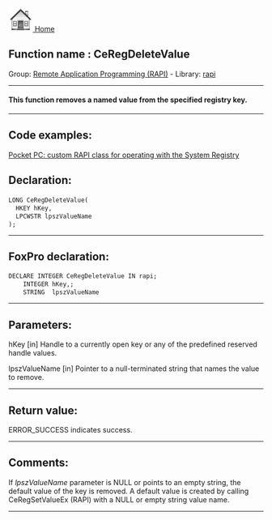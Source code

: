 [<img src="../../images/home.png"> Home ](https://github.com/VFPX/Win32API)  

## Function name : CeRegDeleteValue
Group: [Remote Application Programming (RAPI)](../../functions_group.md#Remote_Application_Programming_(RAPI))  -  Library: [rapi](../../Libraries.md#rapi)  
***  


#### This function removes a named value from the specified registry key. 
***  


## Code examples:
[Pocket PC: custom RAPI class for operating with the System Registry](../../samples/sample_441.md)  

## Declaration:
```foxpro  
LONG CeRegDeleteValue(
  HKEY hKey,
  LPCWSTR lpszValueName
);  
```  
***  


## FoxPro declaration:
```foxpro  
DECLARE INTEGER CeRegDeleteValue IN rapi;
	INTEGER hKey,;
	STRING  lpszValueName  
```  
***  


## Parameters:
hKey 
[in] Handle to a currently open key or any of the predefined reserved handle values.

lpszValueName 
[in] Pointer to a null-terminated string that names the value to remove.  
***  


## Return value:
ERROR_SUCCESS indicates success.  
***  


## Comments:
If <Em>lpszValueName</Em> parameter is NULL or points to an empty string, the default value of the key is removed. A default value is created by calling CeRegSetValueEx (RAPI) with a NULL or empty string value name.   
  
***  

